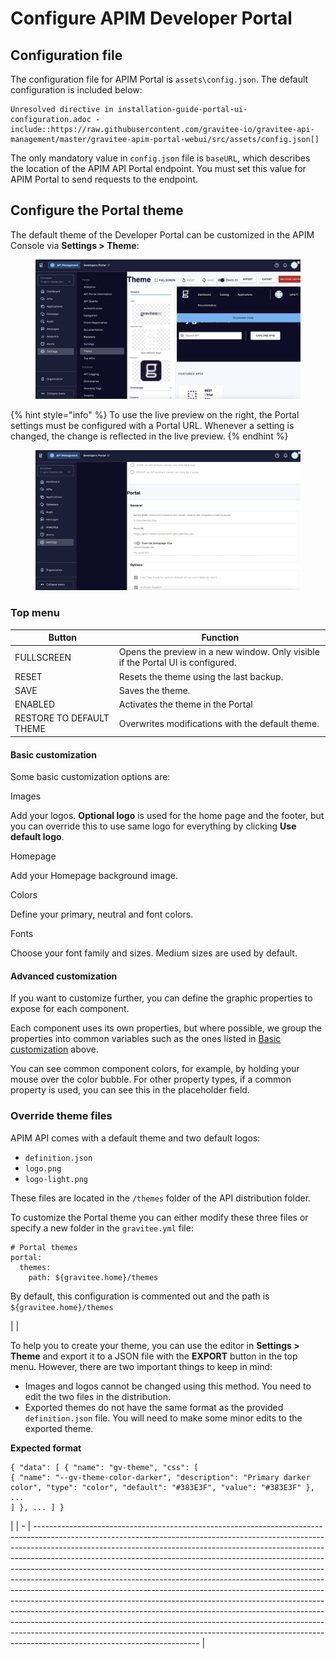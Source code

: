 # Configure APIM Developer Portal

## Configuration file

The configuration file for APIM Portal is `assets\config.json`. The default configuration is included below:

```
Unresolved directive in installation-guide-portal-ui-configuration.adoc - include::https://raw.githubusercontent.com/gravitee-io/gravitee-api-management/master/gravitee-apim-portal-webui/src/assets/config.json[]
```

The only mandatory value in `config.json` file is `baseURL`, which describes the location of the APIM API Portal endpoint. You must set this value for APIM Portal to send requests to the endpoint.

## Configure the Portal theme

The default theme of the Developer Portal can be customized in the APIM Console via **Settings > Theme**:

<figure><img src="../../.gitbook/assets/settings_theme.png" alt=""><figcaption></figcaption></figure>

{% hint style="info" %}
To use the live preview on the right, the Portal settings must be configured with a Portal URL. Whenever a setting is changed, the change is reflected in the live preview.
{% endhint %}

<figure><img src="../../.gitbook/assets/portal_url.png" alt=""><figcaption></figcaption></figure>

### Top menu

| Button                   | Function                                                                        |
| ------------------------ | ------------------------------------------------------------------------------- |
| FULLSCREEN               | Opens the preview in a new window. Only visible if the Portal UI is configured. |
| RESET                    | Resets the theme using the last backup.                                         |
| SAVE                     | Saves the theme.                                                                |
| ENABLED                  | Activates the theme in the Portal                                               |
| RESTORE TO DEFAULT THEME | Overwrites modifications with the default theme.                                |

####

#### Basic customization

Some basic customization options are:

Images

Add your logos. **Optional logo** is used for the home page and the footer, but you can override this to use same logo for everything by clicking **Use default logo**.

Homepage

Add your Homepage background image.

Colors

Define your primary, neutral and font colors.

Fonts

Choose your font family and sizes. Medium sizes are used by default.

#### Advanced customization

If you want to customize further, you can define the graphic properties to expose for each component.

Each component uses its own properties, but where possible, we group the properties into common variables such as the ones listed in [Basic customization](https://docs.gravitee.io/apim/3.x/apim\_installguide\_portal\_ui\_configuration.html#basic\_customization) above.

You can see common component colors, for example, by holding your mouse over the color bubble. For other property types, if a common property is used, you can see this in the placeholder field.

### Override theme files

APIM API comes with a default theme and two default logos:

* `definition.json`
* `logo.png`
* `logo-light.png`

These files are located in the `/themes` folder of the API distribution folder.

To customize the Portal theme you can either modify these three files or specify a new folder in the `gravitee.yml` file:

```
# Portal themes
portal:
  themes:
    path: ${gravitee.home}/themes
```

By default, this configuration is commented out and the path is `${gravitee.home}/themes`

|   | <p>To help you to create your theme, you can use the editor in <strong>Settings > Theme</strong> and export it to a JSON file with the <strong>EXPORT</strong> button in the top menu. However, there are two important things to keep in mind:</p><ul><li>Images and logos cannot be changed using this method. You need to edit the two files in the distribution.</li><li>Exported themes do not have the same format as the provided <code>definition.json</code> file. You will need to make some minor edits to the exported theme.</li></ul><p><strong>Expected format</strong></p><pre><code>{
  "data": [
    {
      "name": "gv-theme",
      "css": [
        {
          "name": "--gv-theme-color-darker",
          "description": "Primary darker color",
          "type": "color",
          "default": "#383E3F",
          "value": "#383E3F"
        },
        ...
      ]
    },
    ...
  ]
}
</code></pre> |
| - | ----------------------------------------------------------------------------------------------------------------------------------------------------------------------------------------------------------------------------------------------------------------------------------------------------------------------------------------------------------------------------------------------------------------------------------------------------------------------------------------------------------------------------------------------------------------------------------------------------------------------------------------------------------------------------------------------------------------------------------------------------------------------------------------------------------------------------------------------------------------------------------------------------------------------------------- |
